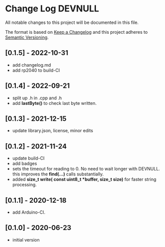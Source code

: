 # Change Log DEVNULL

All notable changes to this project will be documented in this file.

The format is based on [Keep a Changelog](http://keepachangelog.com/)
and this project adheres to [Semantic Versioning](http://semver.org/).


## [0.1.5] - 2022-10-31
- add changelog.md
- add rp2040 to build-CI


## [0.1.4] - 2022-09-21
- split up .h in .cpp and .h
- add **lastByte()** to check last byte written.

## [0.1.3] - 2021-12-15
- update library.json, license, minor edits

## [0.1.2] - 2021-11-24
- update build-CI
- add badges
- sets the timeout for reading to 0. No need to wait longer with DEVNULL.
  this improves the **find(...)** calls substantially.
- added **size_t write( const uint8_t \*buffer, size_t size)** for faster string processing.

## [0.1.1] - 2020-12-18
- add Arduino-CI.


## [0.1.0] - 2020-06-23
- initial version

